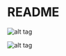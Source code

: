 # README #
 

![alt tag](https://1.bp.blogspot.com/-GnEsuSzp4GU/WJUYr2eXi8I/AAAAAAAAHi0/bTBj8IhrDZcmefFYXK2jv93GgMWZRKDngCLcB/s320/Screen%2BShot%2B2017-02-03%2Bat%2B4.50.47%2BPM.png)


![alt tag](https://2.bp.blogspot.com/-25J-TAzsWlM/WKIJYrRRQ1I/AAAAAAAAHk0/aAJQCMVh9d4fyJi2TJHwh-9HhA1bfCSOgCLcB/s320/Screen%2BShot%2B2017-02-13%2Bat%2B12.28.26%2BPM.png)